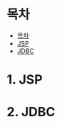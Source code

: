 # 목차
<!-- TOC -->

- [목차](#%EB%AA%A9%EC%B0%A8)
- [JSP](#jsp)
- [JDBC](#jdbc)

<!-- /TOC -->
# 1. JSP

# 2. JDBC